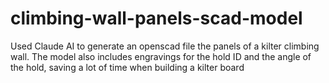 # climbing-wall-panels-scad-model

Used Claude AI to generate an openscad file the panels of a kilter climbing wall.
The model also includes engravings for the hold ID and the angle of the hold, saving a lot of time when
building a kilter board
